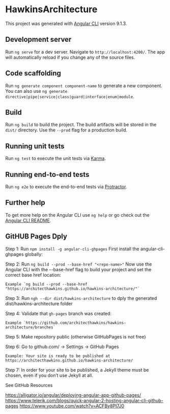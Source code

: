 # HawkinsArchitecture

This project was generated with [Angular CLI](https://github.com/angular/angular-cli) version 9.1.3.

## Development server

Run `ng serve` for a dev server. Navigate to `http://localhost:4200/`. The app will automatically reload if you change any of the source files.

## Code scaffolding

Run `ng generate component component-name` to generate a new component. You can also use `ng generate directive|pipe|service|class|guard|interface|enum|module`.

## Build

Run `ng build` to build the project. The build artifacts will be stored in the `dist/` directory. Use the `--prod` flag for a production build.

## Running unit tests

Run `ng test` to execute the unit tests via [Karma](https://karma-runner.github.io).

## Running end-to-end tests

Run `ng e2e` to execute the end-to-end tests via [Protractor](http://www.protractortest.org/).

## Further help

To get more help on the Angular CLI use `ng help` or go check out the [Angular CLI README](https://github.com/angular/angular-cli/blob/master/README.md).


## GitHUB Pages Dply
Step 1: Run `npm install -g angular-cli-ghpages` First install the angular-cli-ghpages globally:

Step 2: Run `ng build --prod --base-href "<repo-name>"` Now use the Angular CLI with the --base-href flag to build your project and set the correct base href location:
    
    Example `ng build --prod --base-href "https://architecthawkins.github.io/hawkins-architecture/"` 


Step 3: Run `ngh --dir dist/hawkins-architecture` to dply the generated dist/hawkins-architecture folder


Step 4: Validate that `gh-pages` branch was created:
    
    Example `https://github.com/architecthawkins/hawkins-architecture/branches` 

Step 5: Make repository public (otherwise GitHubPages is not free)

Step 6: Go to github.com/<repoName> -> Settings -> GitHub Pages
    
    Example: Your site is ready to be published at https://architecthawkins.github.io/hawkins-architecture/

Step 7: In order for your site to be published, a Jekyll theme must be chosen, even if you don’t use Jekyll at all.

See GitHub Resources

https://alligator.io/angular/deploying-angular-app-github-pages/
https://www.telerik.com/blogs/quick-angular-2-hosting-angular-cli-github-pages
https://www.youtube.com/watch?v=ACFBy8PI7J0
